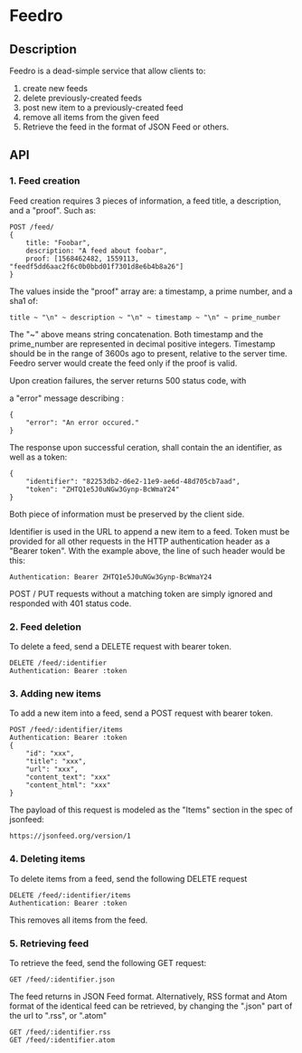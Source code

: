 # Feedro

## Description

Feedro is a dead-simple service that allow clients to:

1. create new feeds
2. delete previously-created feeds
3. post new item to a previously-created feed
4. remove all items from the given feed
5. Retrieve the feed in the format of JSON Feed or others.

## API

### 1. Feed creation

Feed creation requires 3 pieces of information, a feed title, a description, and a "proof".
Such as:

    POST /feed/
    {
        title: "Foobar",
        description: "A feed about foobar",
        proof: [1568462482, 1559113, "feedf5dd6aac2f6c0b0bbd01f7301d8e6b4b8a26"]
    }

The values inside the "proof" array are: a timestamp, a prime number, and a sha1 of:

    title ~ "\n" ~ description ~ "\n" ~ timestamp ~ "\n" ~ prime_number

The "~" above means string concatenation. Both timestamp and the prime_number
are represented in decimal positive integers. Timestamp should be in the range
of 3600s ago to present, relative to the server time. Feedro server would
create the feed only if the proof is valid.

Upon creation failures, the server returns 500 status code, with

a "error" message describing :

    {
        "error": "An error occured."
    }
    
The response upon successful ceration, shall  contain the an identifier,
as well as a token:

    {
        "identifier": "82253db2-d6e2-11e9-ae6d-48d705cb7aad",
        "token": "ZHTQ1e5J0uNGw3Gynp-BcWmaY24"
    }

Both piece of information must be preserved by the client side.

Identifier is used in the URL to append a new item to a feed.  Token must be
provided for all other requests in the HTTP authentication header as a "Bearer
token". With the example above, the line of such header would be this:

    Authentication: Bearer ZHTQ1e5J0uNGw3Gynp-BcWmaY24

POST / PUT requests without a matching token are simply ignored and responded
with 401 status code.

### 2. Feed deletion

To delete a feed, send a DELETE request with bearer token.

    DELETE /feed/:identifier
    Authentication: Bearer :token

### 3. Adding new items

To add a new item into a feed, send a POST request with bearer token.

    POST /feed/:identifier/items
    Authentication: Bearer :token
    {
        "id": "xxx",
        "title": "xxx",
        "url": "xxx",
        "content_text": "xxx"
        "content_html": "xxx"
    }

The payload of this request is modeled as the "Items" section in the spec of jsonfeed:

    https://jsonfeed.org/version/1

### 4. Deleting items

To delete items from a feed, send the following DELETE request

    DELETE /feed/:identifier/items
    Authentication: Bearer :token

This removes all items from the feed.
    
### 5. Retrieving feed

To retrieve the feed, send the following GET request:

    GET /feed/:identifier.json

The feed returns in JSON Feed format. Alternatively,
RSS format and Atom format of the identical feed can be retrieved,
by changing the ".json" part of the url to ".rss", or ".atom"

    GET /feed/:identifier.rss
    GET /feed/:identifier.atom
